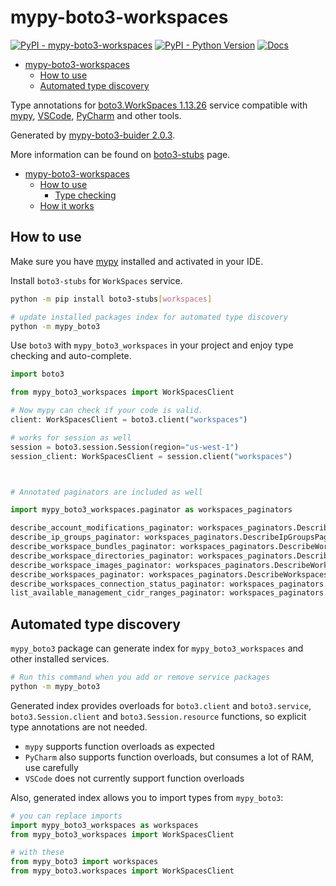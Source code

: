 # mypy-boto3-workspaces

[![PyPI - mypy-boto3-workspaces](https://img.shields.io/pypi/v/mypy-boto3-workspaces.svg?color=blue)](https://pypi.org/project/mypy-boto3-workspaces)
[![PyPI - Python Version](https://img.shields.io/pypi/pyversions/mypy-boto3-workspaces.svg?color=blue)](https://pypi.org/project/mypy-boto3-workspaces)
[![Docs](https://img.shields.io/readthedocs/mypy-boto3-builder.svg?color=blue)](https://mypy-boto3-builder.readthedocs.io/)

- [mypy-boto3-workspaces](#mypy-boto3-workspaces)
  - [How to use](#how-to-use)
  - [Automated type discovery](#automated-type-discovery)


Type annotations for
[boto3.WorkSpaces 1.13.26](https://boto3.amazonaws.com/v1/documentation/api/1.13.26/reference/services/workspaces.html#WorkSpaces) service
compatible with [mypy](https://github.com/python/mypy), [VSCode](https://code.visualstudio.com/),
[PyCharm](https://www.jetbrains.com/pycharm/) and other tools.

Generated by [mypy-boto3-buider 2.0.3](https://github.com/vemel/mypy_boto3_builder).

More information can be found on [boto3-stubs](https://pypi.org/project/boto3-stubs/) page.

- [mypy-boto3-workspaces](#mypy-boto3-workspaces)
  - [How to use](#how-to-use)
    - [Type checking](#type-checking)
  - [How it works](#how-it-works)

## How to use

Make sure you have [mypy](https://github.com/python/mypy) installed and activated in your IDE.

Install `boto3-stubs` for `WorkSpaces` service.

```bash
python -m pip install boto3-stubs[workspaces]

# update installed packages index for automated type discovery
python -m mypy_boto3
```

Use `boto3` with `mypy_boto3_workspaces` in your project and enjoy type checking and auto-complete.

```python
import boto3

from mypy_boto3_workspaces import WorkSpacesClient

# Now mypy can check if your code is valid.
client: WorkSpacesClient = boto3.client("workspaces")

# works for session as well
session = boto3.session.Session(region="us-west-1")
session_client: WorkSpacesClient = session.client("workspaces")



# Annotated paginators are included as well

import mypy_boto3_workspaces.paginator as workspaces_paginators

describe_account_modifications_paginator: workspaces_paginators.DescribeAccountModificationsPaginator = client.get_paginator("describe_account_modifications")
describe_ip_groups_paginator: workspaces_paginators.DescribeIpGroupsPaginator = client.get_paginator("describe_ip_groups")
describe_workspace_bundles_paginator: workspaces_paginators.DescribeWorkspaceBundlesPaginator = client.get_paginator("describe_workspace_bundles")
describe_workspace_directories_paginator: workspaces_paginators.DescribeWorkspaceDirectoriesPaginator = client.get_paginator("describe_workspace_directories")
describe_workspace_images_paginator: workspaces_paginators.DescribeWorkspaceImagesPaginator = client.get_paginator("describe_workspace_images")
describe_workspaces_paginator: workspaces_paginators.DescribeWorkspacesPaginator = client.get_paginator("describe_workspaces")
describe_workspaces_connection_status_paginator: workspaces_paginators.DescribeWorkspacesConnectionStatusPaginator = client.get_paginator("describe_workspaces_connection_status")
list_available_management_cidr_ranges_paginator: workspaces_paginators.ListAvailableManagementCidrRangesPaginator = client.get_paginator("list_available_management_cidr_ranges")
```

## Automated type discovery

`mypy_boto3` package can generate index for `mypy_boto3_workspaces` and other installed services.

```bash
# Run this command when you add or remove service packages
python -m mypy_boto3
```

Generated index provides overloads for `boto3.client` and `boto3.service`,
`boto3.Session.client` and `boto3.Session.resource` functions,
so explicit type annotations are not needed.

- `mypy` supports function overloads as expected
- `PyCharm` also supports function overloads, but consumes a lot of RAM, use carefully
- `VSCode` does not currently support function overloads

Also, generated index allows you to import types from `mypy_boto3`:

```python
# you can replace imports
import mypy_boto3_workspaces as workspaces
from mypy_boto3_workspaces import WorkSpacesClient

# with these
from mypy_boto3 import workspaces
from mypy_boto3.workspaces import WorkSpacesClient
```